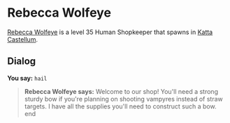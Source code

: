 # Rebecca Wolfeye



[Rebecca Wolfeye](/npc/160164) is a level 35 Human Shopkeeper that spawns in [Katta Castellum](/zone/160).



## Dialog

**You say:** `hail`



>**Rebecca Wolfeye says:** Welcome to our shop! You'll need a strong sturdy bow if you're planning on shooting vampyres instead of straw targets. I have all the supplies you'll need to construct such a bow.
end
